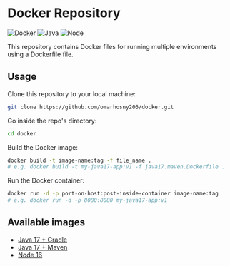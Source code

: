 # Docker Repository

![Docker](https://img.shields.io/badge/docker-%230db7ed.svg?style=for-the-badge&logo=docker&logoColor=white)
![Java](https://img.shields.io/badge/Java-ED8B00?style=for-the-badge&logo=openjdk&logoColor=white)
![Node](https://img.shields.io/badge/Node.js-43853D?style=for-the-badge&logo=node.js&logoColor=white)

This repository contains Docker files for running multiple environments using a Dockerfile file.

## Usage

Clone this repository to your local machine:
```bash
git clone https://github.com/omarhosny206/docker.git
```

Go inside the repo's directory:
```bash
cd docker
```

Build the Docker image:
```bash
docker build -t image-name:tag -f file_name .
# e.g. docker build -t my-java17-app:v1 -f java17.maven.Dockerfile .
```

Run the Docker container:
```bash
docker run -d -p port-on-host:post-inside-container image-name:tag
# e.g. docker run -d -p 8080:8080 my-java17-app:v1
```

## Available images
- [Java 17 + Gradle](./java17.gradle.Dockerfile)
- [Java 17 + Maven](./java17.maven.Dockerfile)
- [Node 16](./node16.Dockerfile)